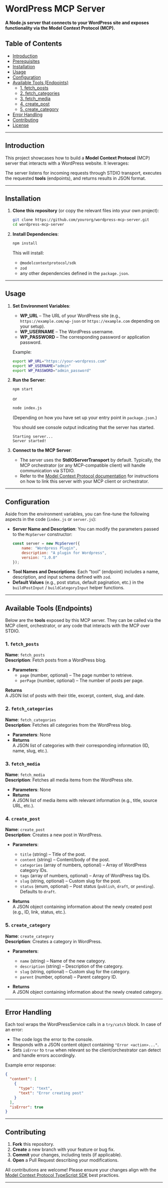 # WordPress MCP Server

**A Node.js server that connects to your WordPress site and exposes functionality via the Model Context Protocol (MCP).**

## Table of Contents

- [Introduction](#introduction)
- [Prerequisites](#prerequisites)
- [Installation](#installation)
- [Usage](#usage)
- [Configuration](#configuration)
- [Available Tools (Endpoints)](#available-tools-endpoints)
  - [1. fetch_posts](#1-fetch_posts)
  - [2. fetch_categories](#2-fetch_categories)
  - [3. fetch_media](#3-fetch_media)
  - [4. create_post](#4-create_post)
  - [5. create_category](#5-create_category)
- [Error Handling](#error-handling)
- [Contributing](#contributing)
- [License](#license)

---

## Introduction

This project showcases how to build a **Model Context Protocol** (MCP) server that interacts with a WordPress website. It leverages:

The server listens for incoming requests through STDIO transport, executes the requested **tools** (endpoints), and returns results in JSON format.

---

## Installation

1. **Clone this repository** (or copy the relevant files into your own project):

   ```bash
   git clone https://github.com/yourorg/wordpress-mcp-server.git
   cd wordpress-mcp-server
   ```

2. **Install Dependencies**:

   ```bash
   npm install
   ```

   This will install:
   - `@modelcontextprotocol/sdk`
   - `zod`
   - any other dependencies defined in the `package.json`.

---

## Usage

1. **Set Environment Variables**:

   - **WP_URL** – The URL of your WordPress site (e.g., `https://example.com/wp-json` or `https://example.com` depending on your setup).
   - **WP_USERNAME** – The WordPress username.
   - **WP_PASSWORD** – The corresponding password or application password.

   Example:

   ```bash
   export WP_URL="https://your-wordpress.com"
   export WP_USERNAME="admin"
   export WP_PASSWORD="admin_password"
   ```

2. **Run the Server**:

   ```bash
   npm start
   ```
   or
   ```bash
   node index.js
   ```
   (Depending on how you have set up your entry point in `package.json`.)

   You should see console output indicating that the server has started.  
   ```plaintext
   Starting server...
   Server started!
   ```

3. **Connect to the MCP Server**:

   - The server uses the **StdIOServerTransport** by default. Typically, the MCP orchestrator (or any MCP-compatible client) will handle communication via STDIO. 
   - Refer to the [Model Context Protocol documentation](https://github.com/modelcontextprotocol/typescript-sdk) for instructions on how to link this server with your MCP client or orchestrator.

---

## Configuration

Aside from the environment variables, you can fine-tune the following aspects in the code (`index.js` or `server.js`):

- **Server Name and Description**: You can modify the parameters passed to the `McpServer` constructor:
  ```js
  const server = new McpServer({
      name: "Wordpress Plugin",
      description: "A plugin for Wordpress",
      version: "1.0.0"
  });
  ```
- **Tool Names and Descriptions**: Each “tool” (endpoint) includes a name, description, and input schema defined with `zod`.
- **Default Values** (e.g., post status, default pagination, etc.) in the `buildPostInput` / `buildCategoryInput` helper functions.

---

## Available Tools (Endpoints)

Below are the **tools** exposed by this MCP server. They can be called via the MCP client, orchestrator, or any code that interacts with the MCP over STDIO.

### 1. `fetch_posts`

**Name**: `fetch_posts`  
**Description**: Fetch posts from a WordPress blog.

- **Parameters**:
  - `page` (number, optional) – The page number to retrieve.
  - `perPage` (number, optional) – The number of posts per page.

**Returns**  
A JSON list of posts with their title, excerpt, content, slug, and date.

### 2. `fetch_categories`

**Name**: `fetch_categories`  
**Description**: Fetches all categories from the WordPress blog.

- **Parameters**: None
- **Returns**  
  A JSON list of categories with their corresponding information (ID, name, slug, etc.).

### 3. `fetch_media`

**Name**: `fetch_media`  
**Description**: Fetches all media items from the WordPress site.

- **Parameters**: None
- **Returns**  
  A JSON list of media items with relevant information (e.g., title, source URL, etc.).

### 4. `create_post`

**Name**: `create_post`  
**Description**: Creates a new post in WordPress.

- **Parameters**:
  - `title` (string) – Title of the post.
  - `content` (string) – Content/body of the post.
  - `categories` (array of numbers, optional) – Array of WordPress category IDs.
  - `tags` (array of numbers, optional) – Array of WordPress tag IDs.
  - `slug` (string, optional) – Custom slug for the post.
  - `status` (enum, optional) – Post status (`publish`, `draft`, or `pending`). Defaults to `draft`.

- **Returns**  
  A JSON object containing information about the newly created post (e.g., ID, link, status, etc.).

### 5. `create_category`

**Name**: `create_category`  
**Description**: Creates a category in WordPress.

- **Parameters**:
  - `name` (string) – Name of the new category.
  - `description` (string) – Description of the category.
  - `slug` (string, optional) – Custom slug for the category.
  - `parent` (number, optional) – Parent category ID.

- **Returns**  
  A JSON object containing information about the newly created category.

---

## Error Handling

Each tool wraps the WordPressService calls in a `try/catch` block. In case of an error:
- The code logs the error to the console.
- Responds with a JSON content object containing `"Error <action>..."`.
- Sets `isError` to `true` when relevant so the client/orchestrator can detect and handle errors accordingly.

Example error response:
```json
{
  "content": [
    {
      "type": "text",
      "text": "Error creating post"
    }
  ],
  "isError": true
}
```

---

## Contributing

1. **Fork** this repository.
2. **Create** a new branch with your feature or bug fix.
3. **Commit** your changes, including tests (if applicable).
4. **Open** a Pull Request describing your modifications.

All contributions are welcome! Please ensure your changes align with the [Model Context Protocol TypeScript SDK](https://github.com/modelcontextprotocol/typescript-sdk) best practices.

---